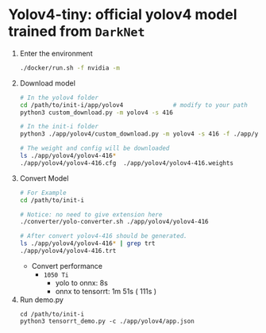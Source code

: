 # Yolov4-tiny: official yolov4 model trained from `DarkNet`

1. Enter the environment
    ```bash
    ./docker/run.sh -f nvidia -m
    ```
2. Download model
    ```bash
    # In the yolov4 folder
    cd /path/to/init-i/app/yolov4              # modify to your path
    python3 custom_download.py -m yolov4 -s 416 

    # In the init-i folder
    python3 ./app/yolov4/custom_download.py -m yolov4 -s 416 -f ./app/yolov4

    # The weight and config will be downloaded
    ls ./app/yolov4/yolov4-416*
    ./app/yolov4/yolov4-416.cfg  ./app/yolov4/yolov4-416.weights
    ```
3. Convert Model
    ```bash
    # For Example
    cd /path/to/init-i

    # Notice: no need to give extension here
    ./converter/yolo-converter.sh ./app/yolov4/yolov4-416

    # After convert yolov4-416 should be generated.
    ls ./app/yolov4/yolov4-416* | grep trt
    ./app/yolov4/yolov4-416.trt
    ```
    * Convert performance
      * `1050 Ti`
        * yolo to onnx: 8s
        * onnx to tensorrt: 1m 51s ( 111s )
4. Run demo.py
    ```
    cd /path/to/init-i
    python3 tensorrt_demo.py -c ./app/yolov4/app.json
    ```